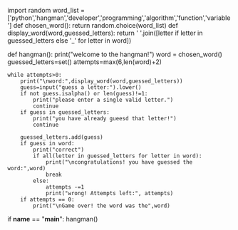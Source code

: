 import random
word_list =['python','hangman','developer','programming','algorithm','function','variable']
def chosen_word():
    return random.choice(word_list)
def display_word(word,guessed_letters):
    return ' '.join([letter if letter in guessed_letters else '_' for letter in word])

def hangman():
    print("welcome to the hangman!")
    word = chosen_word()
    guessed_letters=set()
    attempts=max(6,len(word)+2)

    while attempts>0:
        print("\nword:",display_word(word,guessed_letters))
        guess=input("guess a letter:").lower()
        if not guess.isalpha() or len(guess)!=1:
            print("please enter a single valid letter.")
            continue
        if guess in guessed_letters:
            print("you have already gueesd that letter!")
            continue
            
        guessed_letters.add(guess)
        if guess in word:
            print("correct")
            if all(letter in guessed_letters for letter in word):
                print("\ncongratulations! you have guessed the word:",word) 
                break
            else:
                attempts -=1
                print("wrong! Attempts left:", attempts)
        if attempts == 0:
            print("\nGame over! the word was the",word)

if __name__ == "__main__":
        hangman()
